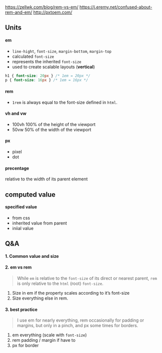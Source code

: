 https://zellwk.com/blog/rem-vs-em/
https://j.eremy.net/confused-about-rem-and-em/
http://pxtoem.com/

## Units

#### em

- `line-hight`, `font-size`, `margin-bottom`, `margin-top`
- calculated `font-size`
- represents the inherited `font-size`
- used to create scalable layouts (**vertical**)

```css
h1 { font-size: 20px } /* 1em = 20px */
p { font-size: 16px } /* 1em = 16px */
```

#### rem

- `1rem` is always equal to the font-size defined in `html`.

#### vh and vw
- 100vh 100% of the height of the viewport
- 50vw 50% of the width of the viewport

#### px
- pixel
- dot

#### precentage

relative to the width of its parent element


## computed value

#### specified value
- from css
- inherited value from parent
- iniial value

#### 

## Q&A

#### 1. Common value and size

#### 2. em vs rem
> While `em` is relative to the `font-size` of its direct or nearest parent, `rem` is only relative to the `html` (root) `font-size`.

1. Size in em if the property scales according to it’s font-size
2. Size everything else in rem.

#### 3. best practice

> I use em for nearly everything, rem occasionally for padding or margins, but only in a pinch, and px some times for borders.

1. em everything (scale with `font-size`)
2. rem padding / margin if have to
3. px for border 
